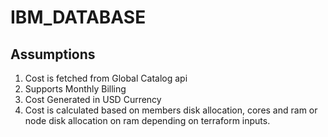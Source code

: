 # IBM_DATABASE

## Assumptions

1. Cost is fetched from Global Catalog api
2. Supports Monthly Billing
3. Cost Generated in USD Currency
4. Cost is calculated based on members disk allocation, cores and ram or node disk allocation on ram depending on terraform inputs. 
